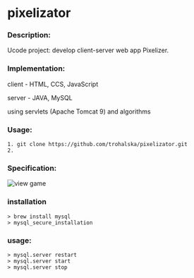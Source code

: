 # pixelizator

### Description:
Ucode project: develop client-server web app Pixelizer. 

### Implementation:
client - HTML, CCS, JavaScript

server - JAVA, MySQL

using servlets (Apache Tomcat 9) and algorithms

### Usage:
```
1. git clone https://github.com/trohalska/pixelizator.git
2. 
```

### Specification:


![view game]()


### installation
```
> brew install mysql
> mysql_secure_installation
```
### usage:
```
> mysql.server restart
> mysql.server start
> mysql.server stop
```